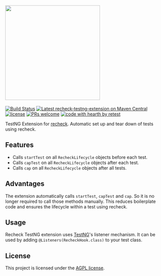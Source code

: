 # <a href="https://retest.dev"><img src="https://assets.retest.org/retest/ci/logos/recheck-screen.svg" width="300"/></a>

[![Build Status](https://travis-ci.com/retest/recheck-testng-extension.svg?branch=master)](https://travis-ci.com/retest/recheck-testng-extension)
[![Latest recheck-testng-extension on Maven Central](https://maven-badges.herokuapp.com/maven-central/de.retest/recheck-testng-extension/badge.svg?style=flat)](https://mvnrepository.com/artifact/de.retest/recheck-testng-extension)
[![license](https://img.shields.io/badge/license-AGPL-brightgreen.svg)](https://github.com/retest/recheck-testng-extension/blob/master/LICENSE)
[![PRs welcome](https://img.shields.io/badge/PRs-welcome-ff69b4.svg)](https://github.com/retest/recheck-testng-extension/issues?q=is%3Aissue+is%3Aopen+label%3A%22help+wanted%22)
[![code with hearth by retest](https://img.shields.io/badge/%3C%2F%3E%20with%20%E2%99%A5%20by-retest-C1D82F.svg)](https://retest.de/)

TestNG Extension for [recheck](https://github.com/retest/recheck). Automatic set up and tear down of tests using recheck.

## Features

* Calls `startTest` on all `RecheckLifecycle` objects before each test.
* Calls `capTest` on all `RecheckLifecycle` objects after each test.
* Calls `cap` on all `RecheckLifecycle` objects after all tests.

## Advantages

The extension automatically calls `startTest`, `capTest` and `cap`. So it is no longer required to call those methods manually. This reduces boilerplate code and ensures the lifecycle within a test using recheck.

## Usage

Recheck TestNG extension uses [TestNG](https://testng.org)'s listener mechanism. It can be used by adding `@Listeners(RecheckHook.class)` to your test class.

## License

This project is licensed under the [AGPL license](LICENSE).
